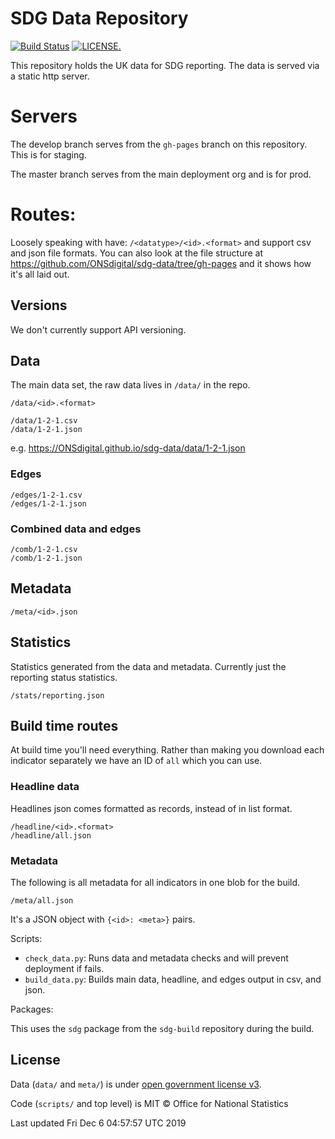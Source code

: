# SDG Data Repository

[![Build Status](https://travis-ci.org/ONSdigital/sdg-data.svg?branch=develop)](https://travis-ci.org/ONSdigital/sdg-data)
 [![LICENSE.](https://img.shields.io/badge/license-OGL--3-brightgreen.svg?style=flat)](http://www.nationalarchives.gov.uk/doc/open-government-licence/version/3/)

This repository holds the UK data for SDG reporting. The data is served via a static http server.

# Servers

The develop branch serves from the `gh-pages` branch on this repository. This is for staging.

The master branch serves from the main deployment org and is for prod.

# Routes:

Loosely speaking with have: `/<datatype>/<id>.<format>` and support csv and json file formats. You can also look at the file structure at https://github.com/ONSdigital/sdg-data/tree/gh-pages and it shows how it's all laid out.

## Versions

We don't currently support API versioning.

## Data

The main data set, the raw data lives in `/data/` in the repo.

```
/data/<id>.<format>

/data/1-2-1.csv
/data/1-2-1.json
```

e.g. https://ONSdigital.github.io/sdg-data/data/1-2-1.json

### Edges

```
/edges/1-2-1.csv
/edges/1-2-1.json
```

### Combined data and edges

```
/comb/1-2-1.csv
/comb/1-2-1.json
```

## Metadata

```
/meta/<id>.json
```

## Statistics

Statistics generated from the data and metadata. Currently just the reporting status statistics.

```
/stats/reporting.json
```

## Build time routes

At build time you'll need everything. Rather than making you download each indicator separately we have an ID of `all` which you can use.

### Headline data

Headlines json comes formatted as records, instead of in list format.

```
/headline/<id>.<format>
/headline/all.json
```

### Metadata

The following is all metadata for all indicators in one blob for the build.

```
/meta/all.json
```

It's a JSON object with `{<id>: <meta>}` pairs.

Scripts:

* `check_data.py`: Runs data and metadata checks and will prevent deployment if fails.
* `build_data.py`: Builds main data, headline, and edges output in csv, and json.

Packages:

This uses the `sdg` package from the `sdg-build` repository during the build.

## License

Data (`data/` and `meta/`) is under [open government license v3](http://www.nationalarchives.gov.uk/doc/open-government-licence/version/3/).

Code (`scripts/` and top level) is MIT © Office for National Statistics



Last updated Fri Dec  6 04:57:57 UTC 2019
